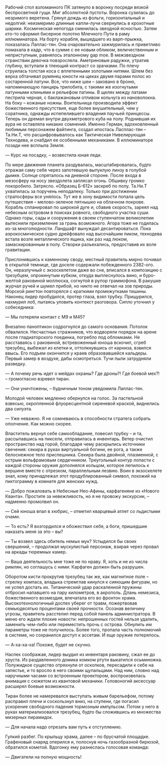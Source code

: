 Рабочий стол взломанного ПК затянуло в воронку посреди вязкой беспросветной гущи. Миг абсолютной пустоты. Воронка сузилась до незримого веретена. Грянул дождь из фольги, горизонтальный и недолгий: неизмеримо длинные капли-лучи свернулись в крохотные шарики. Космическая непогода сменилась звездной ясностью. Затем кто-то оформил бисерное полотно Млечного Пути в раму иллюминатора. На борту корабля, вышедшего из варп-прыжка, показалась Лаплас-тян. Она очаровательно зажмурилась и приветливо помахала в кадр, что в сумме с ее новым обликом, величественным и неприступным, равнялось эталонному gap moe. В межзвездном странствии девочка повзрослела. Аметриновые радужки, утратив глубину, вступали в тлеющий контраст со зрачками. По плечу струилась толстая коса с вплетенными золотыми нитями. Шлем без верха обтачивал румянец юности на щеках двумя парами полос из состаренной латуни. Все, что ниже шеи – заковано в броню, напоминающую панцирь трилобита, с такими же изогнутыми латунными клиньями и рельефом патины. В щелях между латами пестрила черная, с баклажановым отливом кольчуга из нановолокна. На боку – кожаные ножны. Воительница производила эффект божественного присутствия, еще более внушительный, чем у соратника, однажды испепелившего владения паучьей принцессы. Теперь он дремал внутри двухметрового куба на полу. Роднившая их аура не оставляла никаких сомнений. Именно Герман, вдохновленный любимым персонажем файтинга, создал ипостась Ласплас-тян – Та.Ни.Т, что расшифровывалось как Тактическая Нивелирующая Технодева, и снабдил ее особенными механиками.
В иллюминаторе позади нее всплыла Земля. 

— Курс на посадку, – возвестила юная леди.

По мере движения планета раздувалась, масштабировалась, будто отражая саму себя через запотевшую выпуклую линзу в голубой дымке. Солнце спряталось на дневной стороне. После входа в мезосферу на носу звездолета заплясал огонь. Обшивку громко покоробило. Затрясло. «Образец Б-612» заскреб по полу. Та.Ни.Т ухватилась за поручень неподалеку.
Только при достижении стратосферы все унялось. Тут же в зону видимости попала цель путешествия – мелово-зеленое пятнышко на облачном покрове. Корабль спланировал по широкой дуге и, сбавив скорость, зареял над небесным островом в поисках ровного, свободного участка суши. Однако горы, сады и сооружения в своем ступенчатом великолепии вытеснили приземление за грань возможного. Агора тоже не годилась из-за многолюдности. Ландшафт вынуждал десантироваться. Пока аэрокосмическое судно дрейфовало над высочайшим пиком, технодева встала возле металлического ящика, как раз над люком, замаскированным в полу. Створки разъехались, предоставив их воле гравитации.

Прислонившись к каменному своду, местный правитель мирно почивал в открытой темнице, где доселе содержали побежденного 2382-ого. Он, неразлучный с экзоскелетом даже во сне, вписался в композицию с трезубцем, опрокинутым кубком, откуда выплеснулось вино, и буро-желтой раковиной моллюска, согнутой в рупор граммофона. В ракушке журчал ручей и шумел прибой, но никто не отвечал на зов природы. Морской рингтон повторялся с краткими промежутками тишины. Наконец лидер пробудился, протер глаза, взял трубку. Прищурился, нахмурил лоб, пытаясь уловить контекст разговора. Сипло уточнил у собеседника:

— Мы потеряли контакт с М9 и М45?

Внезапно паноптикон содрогнулся до самого основания. Потолок обвалился. Несчастных стражников, что водворяли порядок на арене после гладиаторского поединка, погребло под обломками. Не расставаясь с раковиной, встревоженный юноша вскочил, сгреб трезубец, выбежал из клетки и, оттолкнувшись от карниза, взвился ввысь. Его подъем окончился у краев образовавшейся кальдеры. Первый замер в воздухе, дабы осмотреться. Тучи пыли затрудняли разведку.

— А почему речь идет о мейдах охраны? Где дроны?! Где боевой мех?! – громогласно взревел тиран.

— Они уничтожены, – будничным тоном уведомила Лаплас-тян.

Молодой человек медленно обернулся на голос. За пастельной взвесью, окропленной флуоресцентной сиреневой краской, виднелись два силуэта.

— Уже неважно. Я не сомневаюсь в способности стратега собрать ополчение. Как можно скорее.

Властитель вернул себе самообладание, повесил трубку – и та, рассыпавшись на пиксели, отправилась в инвентарь. Ветер очистил пространство над горой, благодаря чему раскрылись источники свечения: секира в руках виртуальной богини, ее рога, а также белоснежное тело приспешника. Секира была двойной, плазменной, с острым вольфрамовым сердечником. Треугольный контур лопасти с каждой стороны оружия дополнялся кольцом, которое лепилось к вершине вместе с отрезком, параллельным лезвию. Воин в экзоскелете знал, кому принадлежал этот продублированный символ, похожий на пиктограмму в комнате для женских нужд.

— Добро пожаловать в Небесные Нео-Афины, карфагеняне из «Нового Кванта». Простите за невежливость, но я не провожу экскурсии, – надменно промолвил он.

— Сей юноша впал в хюбрис, – отметил кварцевый атлет со льдистыми очами.

— То есть? Я возгордился и обожествил себя, а боги, пришедшие наказать меня за это – вы?

— Ты возвел здесь обитель немых мук? Устыдился бы своих свершений, – продолжал мускулистый персонаж, взирая через провал на аркады тюремных камер.

— Ваша деятельность мне тоже не по нраву. Я, хоть и не из числа римлян, но соглашусь с ними: Карфаген должен быть разрушен.

Оборотом кисти прокрутив трезубец так же, как магнитное поле – стрелку компаса, владыка стремглав кинулся к сияющим фигурам, но не успел достать их. Титанический удар раскаленной пружины отбросил напавшего на пару километров, в акрополь. Длань немезиса, божественного возмездия, впечатала его во фронтон храма. Высокотехнологичный доспех уберег от травм, пожертвовав семьюдесятью процентами своей прочности. Осознав величину угрозы, правитель расстелил перед собой панель администратора. В меню его ждали плохие новости: непрошенных гостей нельзя удалить, заменить чем-либо или переместить прочь с острова. Обнулить им параметры тоже не получилось. Более того, пропала часть полномочий в системе, но сохранился доступ к ассетам. И еще оружие потерялось.

— А-ха-ха-ха! Похоже, будет не скучно.

Наспех соображая, лидер выудил из инвентаря раковину, сжал ее до хруста. Из раздавленного домика комком ртути выкатился осьминожка. Полужидкое существо отряхнули от осколков, пересадили к себе на запястье, и то вросло в него своими щупальцами. Над ним, словно над наручными часами со встроенным проектором, воспроизвелась анимация с сюжетом из квантовой механики. Головоногий аксессуар расширял боевые возможности.

Тиран более не намеревался выступать живым барельефом, потому расправил плечи и соскользнул вниз, на ступени, где погасил ускорение свободного падения тормозным импульсом. Потом у него в руках материализовался трезубец, будто бы сложившись из множества мизерных пирамидок.

— Для начала надо отрезать вам путь к отступлению.

Гулкий разбег. По крыльцу храма, далее – по брусчатой площадке. Графеновый снаряд оперился и, полоснув ночь газообразной бирюзой, обратился кометой. Вдогонку ему разнеслась голосовая команда:

— Двигатели на полную мощность!

